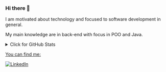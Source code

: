 ### Hi there 👋

<!--
**JoaoAccorsi/JoaoAccorsi** is a ✨ _special_ ✨ repository because its `README.md` (this file) appears on your GitHub profile.

Here are some ideas to get you started:

- 🔭 I’m currently working on ...
- 🌱 I’m currently learning ...
- 👯 I’m looking to collaborate on ...
- 🤔 I’m looking for help with ...
- 💬 Ask me about ...
- 📫 How to reach me: ...
- 😄 Pronouns: ...
- ⚡ Fun fact: ...
-->

I am motivated about technology and focused to software development in general.

My main knowledge are in back-end with focus in POO and Java.

<details>
<summary>Click for GitHub Stats</summary>
<p align="center">
  <p align="center"> <a href="https://github.com/JoaoAccorsi"> <img height="180em" src="https://github-readme-stats.vercel.app/api?username=JoaoAccorsi&show_icons=true&theme=tokyonight&include_all_commits=true&count_private=true"/> </p>
<br>
  <p align="center"><img align="center" src="https://github-readme-stats.vercel.app/api/top-langs/?username=JoaoAccorsi&layout=compact&theme=radical" alt="JoaoAccorsi" /> </p>
</p>
</details>


    
You can find me:

[![LinkedIn](https://img.shields.io/badge/LinkedIn-0077B5?style=for-the-badge&logo=linkedin&logoColor=white)](https://www.linkedin.com/in/joao-vitor-accorsi/)
